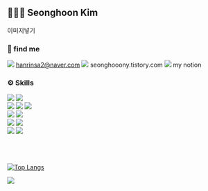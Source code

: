 ## 🧑🏻‍💻 Seonghoon Kim
이미지넣기

<h3>🔗 find me</h3>

  <a href="mailto:hanrinsa2@naver.com"><img src="https://img.shields.io/badge/Email-03C75A?style=flat-square&logo=Naver&logoColor=white"/></a> hanrinsa2@naver.com
  <a href="https://seonghooony.tistory.com"><img src="https://img.shields.io/badge/Blog-EA5220?style=flat-square&logo=Tistory&logoColor=white"/></a> seonghooony.tistory.com
  <a href="https://power-strand-7f4.notion.site/Seonghoon-Kim-b9cbf116a58e41cb9879bc509b02c280?pvs=4"><img src="https://img.shields.io/badge/Notion-ffffff?style=flat-square&logo=Notion&logoColor=black"/></a> my notion

  <h3>⚙️ Skills</h3>
  <div>
    <img src="https://img.shields.io/badge/Swift-FA7343?style=flat-square&logo=Swift&logoColor=white"/>
    <img src="https://img.shields.io/badge/RxSwift-B7178C?style=flat-square&logo=ReactiveX&logoColor=white"/>
    <br>
    <img src="https://img.shields.io/badge/SnapKit-0095BD?style=flat-square"/>
    <img src="https://img.shields.io/badge/Alamofire-D84327?style=flat-square"/>
    <img src="https://img.shields.io/badge/ReactorKit-6EA1E0?style=flat-square"/>
    <br>
    <img src="https://img.shields.io/badge/MVVM-009000?style=flat-square"/>
    <img src="https://img.shields.io/badge/Clean Architecture-80FF00?style=flat-square"/>
    <br>
    <img src="https://img.shields.io/badge/SVN-809CC9?style=flat-square&logo=Subversion&logoColor=white"/>
    <img src="https://img.shields.io/badge/Git-000000?style=flat-square&logo=Git&logoColor=white"/>
    <br>
    <img src="https://img.shields.io/badge/Xcode-147EFB?style=flat-square&logo=Xcode&logoColor=white"/>
    <img src="https://img.shields.io/badge/iOS-000000?style=flat-square&logo=Apple&logoColor=white"/>
  </div>
  
  <br>
  <br>
  <br>

  
[![Top Langs](https://github-readme-stats.vercel.app/api/top-langs/?username=seonghooony&layout=compact)](https://github.com/anuraghazra/github-readme-stats)   

<a href="https://github.com/seonghooony"><img src="https://hits.seeyoufarm.com/api/count/incr/badge.svg?url=https%3A%2F%2Fgithub.com%2Fseonghooony&count_bg=%23E3E5CC&title_bg=%2317A9AE&icon=apple.svg&icon_color=%232AD3B6&title=Visited&edge_flat=false"/></a>






